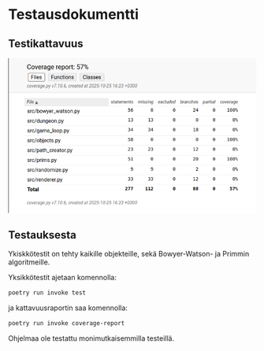 # Testausdokumentti
## Testikattavuus
![](./kuvat/testikattavuus.png)

## Testauksesta
Ykiskkötestit on tehty kaikille objekteille, sekä Bowyer-Watson- ja Primmin algoritmeille.

Yksikkötestit ajetaan komennolla:
```bash
poetry run invoke test
```
ja kattavuusraportin saa komennolla: 
```bash
poetry run invoke coverage-report
```

Ohjelmaa ole testattu monimutkaisemmilla testeillä.
